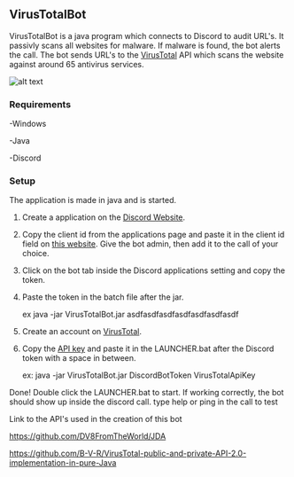 ## VirusTotalBot

VirusTotalBot is a java program which connects to Discord to audit URL's. It passivly scans all websites for malware. If malware is found, the bot alerts the call. The bot sends URL's to the [VirusTotal](https://www.virustotal.com/#/home/upload) API which scans the website against around 65 antivirus services. 

![alt text](http://funkyimg.com/i/2LrTA.png)

### Requirements 

-Windows

-Java

-Discord

### Setup
The application is made in java and is started.
1. Create a application on the [Discord Website](https://discordapp.com/developers/applications/).
2. Copy the client id from the applications page and paste it in the client id field on [this website](https://discordapi.com/permissions.html). Give the bot admin, then add it to the call of your choice. 
3. Click on the bot tab inside the Discord applications setting and copy the token. 
4. Paste the token in the batch file after the jar.

    ex java -jar VirusTotalBot.jar asdfasdfasdfasdfasdfasdfasdf
    
5. Create an account on [VirusTotal](https://www.virustotal.com/#/home/upload).
6. Copy the [API key](https://www.virustotal.com/#/settings/apikey) and paste it in the LAUNCHER.bat after the Discord token with a space in between.

    ex: java -jar VirusTotalBot.jar DiscordBotToken VirusTotalApiKey

Done!
Double click the LAUNCHER.bat to start. 
If working correctly, the bot should show up inside the discord call. type help or ping in the call to test

Link to the API's used in the creation of this bot 

https://github.com/DV8FromTheWorld/JDA

https://github.com/B-V-R/VirusTotal-public-and-private-API-2.0-implementation-in-pure-Java
